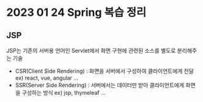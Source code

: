 # 2023 01 24 Spring 복습 정리 

## JSP
JSP는 기존의 서버용 언어인 Servlet에서 화면 구현에 관련된 소스를 별도로 분리해주는 기술 
- CSR(Client Side Rendering) : 화면을 서버에서 구성하여 클라이언트에게 전달 ex) react, vue, angular ...
- SSR(Server Side Rendering) : 서버에서는 데이터만 받아 클라이언트에게 화면을 구성하는 방식 ex) jsp, thymeleaf ...

